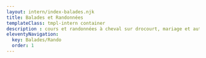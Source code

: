 ```yaml
---
layout: intern/index-balades.njk
title: Balades et Randonnées
templateClass: tmpl-intern container
description : cours et randonnées à cheval sur drocourt, mariage et autres evenements sur demande
eleventyNavigation:
  key: Balades/Rando
  order: 1
---
```


